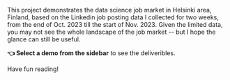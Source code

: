 This project demonstrates the data science job market in Helsinki area, Finland, based on the Linkedin job posting data I collected for two weeks, from the end of Oct. 2023 till the start of Nov. 2023. Given the limited data, you may not see the whole landscape of the job market -- but I hope the glance can still be useful.

**👈 Select a demo from the sidebar** to see the deliveribles. 

Have fun reading!
